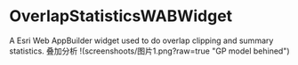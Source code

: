 # OverlapStatisticsWABWidget
A Esri Web AppBuilder widget used to do overlap clipping and summary statistics. 叠加分析
!(screenshoots/图片1.png?raw=true "GP model behined")